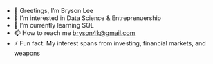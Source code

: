 - 👋 Greetings, I’m Bryson Lee
- 👀 I’m interested in Data Science & Entreprenuership
- 🌱 I’m currently learning SQL
- 📫 How to reach me bryson4k@gmail.com 
- ⚡ Fun fact: My interest spans from investing, financial markets, and weapons

<!---
BryInnaCut/BryInnaCut is a ✨ special ✨ repository because its `README.md` (this file) appears on your GitHub profile.
You can click the Preview link to take a look at your changes.
--->
